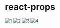 # react-props

![1](https://cloud.githubusercontent.com/assets/2735255/18096318/fed0891a-6f03-11e6-9f12-61840e7df67e.jpg)
![2](https://cloud.githubusercontent.com/assets/2735255/18096319/ff0dcbb8-6f03-11e6-9bd7-45b2438d5cbd.jpg)
![3](https://cloud.githubusercontent.com/assets/2735255/18096320/ff416bc6-6f03-11e6-98ce-d1230eec0e85.jpg)
![4](https://cloud.githubusercontent.com/assets/2735255/18096321/ff41ffe6-6f03-11e6-9bb6-12de70321abe.jpg)
